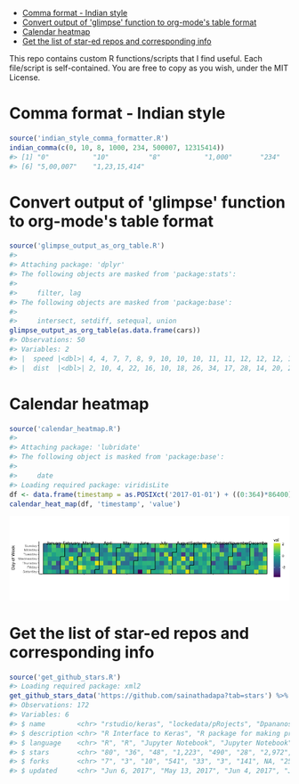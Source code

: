 -   [Comma format - Indian style](#comma-format---indian-style)
-   [Convert output of 'glimpse' function to org-mode's table format](#convert-output-of-glimpse-function-to-org-modes-table-format)
-   [Calendar heatmap](#calendar-heatmap)
-   [Get the list of star-ed repos and corresponding info](#get-the-list-of-star-ed-repos-and-corresponding-info)

<!-- README.md is generated from README.Rmd. Please edit that file -->
This repo contains custom R functions/scripts that I find useful. Each file/script is self-contained. You are free to copy as you wish, under the MIT License.

Comma format - Indian style
===========================

``` r
source('indian_style_comma_formatter.R')
indian_comma(c(0, 10, 8, 1000, 234, 500007, 12315414))
#> [1] "0"           "10"          "8"           "1,000"       "234"        
#> [6] "5,00,007"    "1,23,15,414"
```

Convert output of 'glimpse' function to org-mode's table format
===============================================================

``` r
source('glimpse_output_as_org_table.R')
#> 
#> Attaching package: 'dplyr'
#> The following objects are masked from 'package:stats':
#> 
#>     filter, lag
#> The following objects are masked from 'package:base':
#> 
#>     intersect, setdiff, setequal, union
glimpse_output_as_org_table(as.data.frame(cars))
#> Observations: 50
#> Variables: 2
#> |  speed |<dbl>| 4, 4, 7, 7, 8, 9, 10, 10, 10, 11, 11, 12, 12, 12, 12, 13... |
#> |  dist  |<dbl>| 2, 10, 4, 22, 16, 10, 18, 26, 34, 17, 28, 14, 20, 24, 28... |
```

Calendar heatmap
================

``` r
source('calendar_heatmap.R')
#> 
#> Attaching package: 'lubridate'
#> The following object is masked from 'package:base':
#> 
#>     date
#> Loading required package: viridisLite
df <- data.frame(timestamp = as.POSIXct('2017-01-01') + ((0:364)*86400), value = rnorm(365))
calendar_heat_map(df, 'timestamp', 'value')
```

![](README-unnamed-chunk-4-1.png)

Get the list of star-ed repos and corresponding info
====================================================

``` r
source('get_github_stars.R')
#> Loading required package: xml2
get_github_stars_data('https://github.com/sainathadapa?tab=stars') %>% glimpse
#> Observations: 172
#> Variables: 6
#> $ name        <chr> "rstudio/keras", "lockedata/pRojects", "Dpananos/G...
#> $ description <chr> "R Interface to Keras", "R package for making proj...
#> $ language    <chr> "R", "R", "Jupyter Notebook", "Jupyter Notebook", ...
#> $ stars       <chr> "80", "36", "48", "1,223", "490", "28", "2,972", "...
#> $ forks       <chr> "7", "3", "10", "541", "33", "3", "141", NA, "250"...
#> $ updated     <chr> "Jun 6, 2017", "May 13, 2017", "Jun 4, 2017", "Jun...
```
